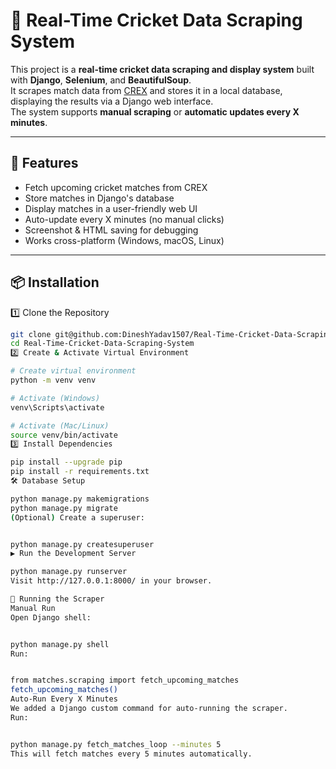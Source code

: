# 🏏 Real-Time Cricket Data Scraping System

This project is a **real-time cricket data scraping and display system** built with **Django**, **Selenium**, and **BeautifulSoup**.  
It scrapes match data from [CREX](https://crex.com/) and stores it in a local database, displaying the results via a Django web interface.  
The system supports **manual scraping** or **automatic updates every X minutes**.

---

## 🚀 Features
- Fetch upcoming cricket matches from CREX
- Store matches in Django's database
- Display matches in a user-friendly web UI
- Auto-update every X minutes (no manual clicks)
- Screenshot & HTML saving for debugging
- Works cross-platform (Windows, macOS, Linux)

---

## 📦 Installation
1️⃣ Clone the Repository
```bash
git clone git@github.com:DineshYadav1507/Real-Time-Cricket-Data-Scraping-System.git
cd Real-Time-Cricket-Data-Scraping-System
2️⃣ Create & Activate Virtual Environment

# Create virtual environment
python -m venv venv

# Activate (Windows)
venv\Scripts\activate

# Activate (Mac/Linux)
source venv/bin/activate
3️⃣ Install Dependencies

pip install --upgrade pip
pip install -r requirements.txt
🛠 Database Setup

python manage.py makemigrations
python manage.py migrate
(Optional) Create a superuser:


python manage.py createsuperuser
▶ Run the Development Server

python manage.py runserver
Visit http://127.0.0.1:8000/ in your browser.

📡 Running the Scraper
Manual Run
Open Django shell:


python manage.py shell
Run:


from matches.scraping import fetch_upcoming_matches
fetch_upcoming_matches()
Auto-Run Every X Minutes
We added a Django custom command for auto-running the scraper.
Run:


python manage.py fetch_matches_loop --minutes 5
This will fetch matches every 5 minutes automatically.
